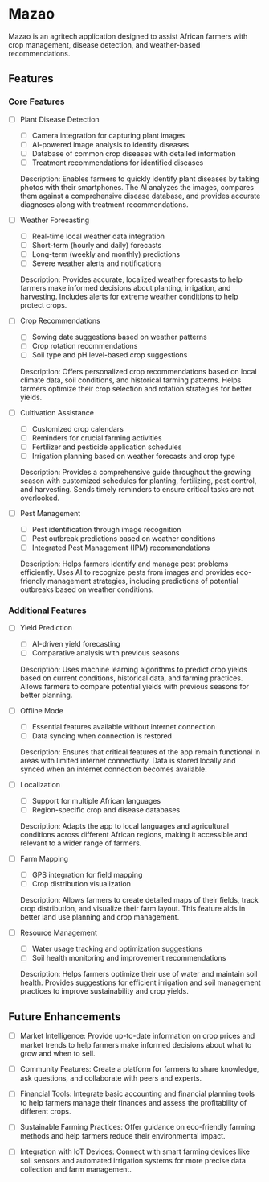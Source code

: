 # Mazao 

Mazao  is an agritech application designed to assist African farmers with crop management, disease detection, and weather-based recommendations.

## Features

### Core Features

- [ ] Plant Disease Detection
    - [ ] Camera integration for capturing plant images
    - [ ] AI-powered image analysis to identify diseases
    - [ ] Database of common crop diseases with detailed information
    - [ ] Treatment recommendations for identified diseases

  Description: Enables farmers to quickly identify plant diseases by taking photos with their smartphones. The AI analyzes the images, compares them against a comprehensive disease database, and provides accurate diagnoses along with treatment recommendations.

- [ ] Weather Forecasting
    - [ ] Real-time local weather data integration
    - [ ] Short-term (hourly and daily) forecasts
    - [ ] Long-term (weekly and monthly) predictions
    - [ ] Severe weather alerts and notifications

  Description: Provides accurate, localized weather forecasts to help farmers make informed decisions about planting, irrigation, and harvesting. Includes alerts for extreme weather conditions to help protect crops.

- [ ] Crop Recommendations
    - [ ] Sowing date suggestions based on weather patterns
    - [ ] Crop rotation recommendations
    - [ ] Soil type and pH level-based crop suggestions

  Description: Offers personalized crop recommendations based on local climate data, soil conditions, and historical farming patterns. Helps farmers optimize their crop selection and rotation strategies for better yields.

- [ ] Cultivation Assistance
    - [ ] Customized crop calendars
    - [ ] Reminders for crucial farming activities
    - [ ] Fertilizer and pesticide application schedules
    - [ ] Irrigation planning based on weather forecasts and crop type

  Description: Provides a comprehensive guide throughout the growing season with customized schedules for planting, fertilizing, pest control, and harvesting. Sends timely reminders to ensure critical tasks are not overlooked.

- [ ] Pest Management
    - [ ] Pest identification through image recognition
    - [ ] Pest outbreak predictions based on weather conditions
    - [ ] Integrated Pest Management (IPM) recommendations

  Description: Helps farmers identify and manage pest problems efficiently. Uses AI to recognize pests from images and provides eco-friendly management strategies, including predictions of potential outbreaks based on weather conditions.

### Additional Features

- [ ] Yield Prediction
    - [ ] AI-driven yield forecasting
    - [ ] Comparative analysis with previous seasons

  Description: Uses machine learning algorithms to predict crop yields based on current conditions, historical data, and farming practices. Allows farmers to compare potential yields with previous seasons for better planning.

- [ ] Offline Mode
    - [ ] Essential features available without internet connection
    - [ ] Data syncing when connection is restored

  Description: Ensures that critical features of the app remain functional in areas with limited internet connectivity. Data is stored locally and synced when an internet connection becomes available.

- [ ] Localization
    - [ ] Support for multiple African languages
    - [ ] Region-specific crop and disease databases

  Description: Adapts the app to local languages and agricultural conditions across different African regions, making it accessible and relevant to a wider range of farmers.

- [ ] Farm Mapping
    - [ ] GPS integration for field mapping
    - [ ] Crop distribution visualization

  Description: Allows farmers to create detailed maps of their fields, track crop distribution, and visualize their farm layout. This feature aids in better land use planning and crop management.

- [ ] Resource Management
    - [ ] Water usage tracking and optimization suggestions
    - [ ] Soil health monitoring and improvement recommendations

  Description: Helps farmers optimize their use of water and maintain soil health. Provides suggestions for efficient irrigation and soil management practices to improve sustainability and crop yields.

## Future Enhancements

- [ ] Market Intelligence: Provide up-to-date information on crop prices and market trends to help farmers make informed decisions about what to grow and when to sell.

- [ ] Community Features: Create a platform for farmers to share knowledge, ask questions, and collaborate with peers and experts.

- [ ] Financial Tools: Integrate basic accounting and financial planning tools to help farmers manage their finances and assess the profitability of different crops.

- [ ] Sustainable Farming Practices: Offer guidance on eco-friendly farming methods and help farmers reduce their environmental impact.

- [ ] Integration with IoT Devices: Connect with smart farming devices like soil sensors and automated irrigation systems for more precise data collection and farm management.

